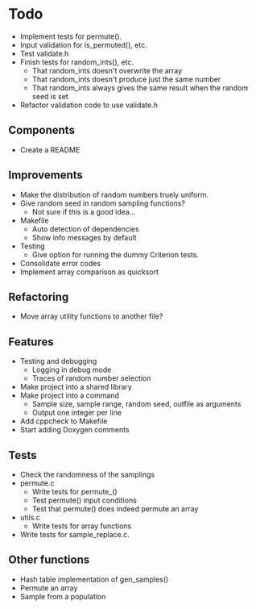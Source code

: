 # Todo

* Implement tests for permute().
* Input validation for is_permuted(), etc.
* Test validate.h
* Finish tests for random_ints(), etc.
  * That random_ints doesn't overwrite the array
  * That random_ints doesn't produce just the same number
  * That random_ints always gives the same result when the random seed is set
* Refactor validation code to use validate.h


## Components

* Create a README


## Improvements

* Make the distribution of random numbers truely uniform.
* Give random seed in random sampling functions?
  * Not sure if this is a good idea...
* Makefile
  * Auto detection of dependencies
  * Show info messages by default
* Testing
  * Give option for running the dummy Criterion tests.
* Consolidate error codes
* Implement array comparison as quicksort


## Refactoring

* Move array utility functions to another file?


## Features

* Testing and debugging
  * Logging in debug mode
  * Traces of random number selection
* Make project into a shared library
* Make project into a command
  * Sample size, sample range, random seed, outfile as arguments
  * Output one integer per line
* Add cppcheck to Makefile
* Start adding Doxygen comments


## Tests

* Check the randomness of the samplings
* permute.c
  * Write tests for permute_()
  * Test permute() input conditions
  * Test that permute() does indeed permute an array
* utils.c
  * Write tests for array functions
* Write tests for sample_replace.c.

## Other functions

* Hash table implementation of gen_samples()
* Permute an array
* Sample from a population